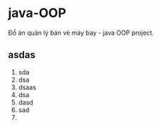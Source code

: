 # java-OOP
Đồ án quản lý bán vé máy bay  - java OOP project.

## asdas
1. sda
2. dsa
3. dsaas
4. dsa
5. dasd
6. sad
7. 
